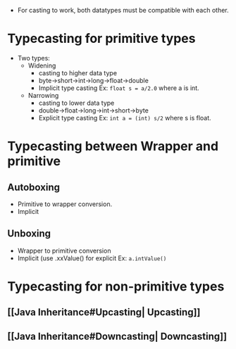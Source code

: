 + For casting to work, both datatypes must be compatible with each other.
# Typecasting for primitive types
+ Two types:
	+ Widening
		+ casting to higher data type
		+ byte$\rightarrow$short$\rightarrow$int$\rightarrow$long$\rightarrow$float$\rightarrow$double
		+ Implicit type casting Ex: `float s = a/2.0` where a is int.
	+ Narrowing
		+ casting to lower data type
		+ double$\rightarrow$float$\rightarrow$long$\rightarrow$int$\rightarrow$short$\rightarrow$byte
		+ Explicit type casting Ex: `int a = (int) s/2` where s is float.
# Typecasting between Wrapper and primitive
## Autoboxing
+ Primitive to wrapper conversion.
+ Implicit
## Unboxing
+ Wrapper to primitive conversion
+ Implicit (use .xxValue() for explicit Ex: `a.intValue()`
# Typecasting for non-primitive types
## [[Java Inheritance#Upcasting| Upcasting]]
## [[Java Inheritance#Downcasting| Downcasting]]
